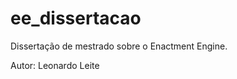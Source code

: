 ee_dissertacao
==============

Dissertação de mestrado sobre o Enactment Engine.

Autor: Leonardo Leite

